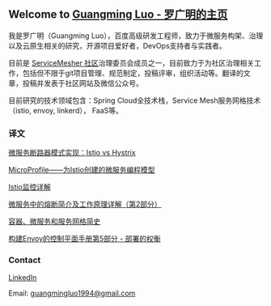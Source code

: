 ## Welcome to [Guangming Luo - 罗广明的主页](https://guangmingluo.github.io/guangmingluo.io/)

我是罗广明（Guangming Luo），百度高级研发工程师，致力于微服务构架、治理以及云原生相关的研究，开源项目爱好者，DevOps支持者与实践者。

目前是 [ServiceMesher 社区](http://www.servicemesher.com/)治理委员会成员之一，目前致力于为社区治理相关工作，包括但不限于git项目管理、规范制定，投稿评审，组织活动等。翻译的文章，投稿并发表于社区网站及微信公众号。

目前研究的技术领域包含：Spring Cloud全技术栈，Service Mesh服务网格技术（istio, envoy, linkerd）， FaaS等。

### 译文
[微服务断路器模式实现：Istio vs Hystrix](http://www.servicemesher.com/blog/istio-vs-hystrix-circuit-breaker/)

[MicroProfile——为Istio创建的微服务编程模型](http://www.servicemesher.com/blog/microprofile-the-microservice-programming-model-made-for-istio/)

[Istio监控详解](http://www.servicemesher.com/blog/istio-monitoring-explained/)

[微服务中的熔断简介及工作原理详解（第2部分）](http://www.servicemesher.com/blog/preventing-systemic-failure-circuit-breaking-part-2/)

[容器、微服务和服务网格简史](http://www.servicemesher.com/blog/containers-microservices-service-meshes/)

[构建Envoy的控制平面手册第5部分 - 部署的权衡](http://www.servicemesher.com/blog/guidance-for-building-a-control-plane-for-envoy-deployment-tradeoffs/)

### Contact

[LinkedIn](https://www.linkedin.com/in/guangmingluo1994/)

Email: guangmingluo1994@gmail.com
